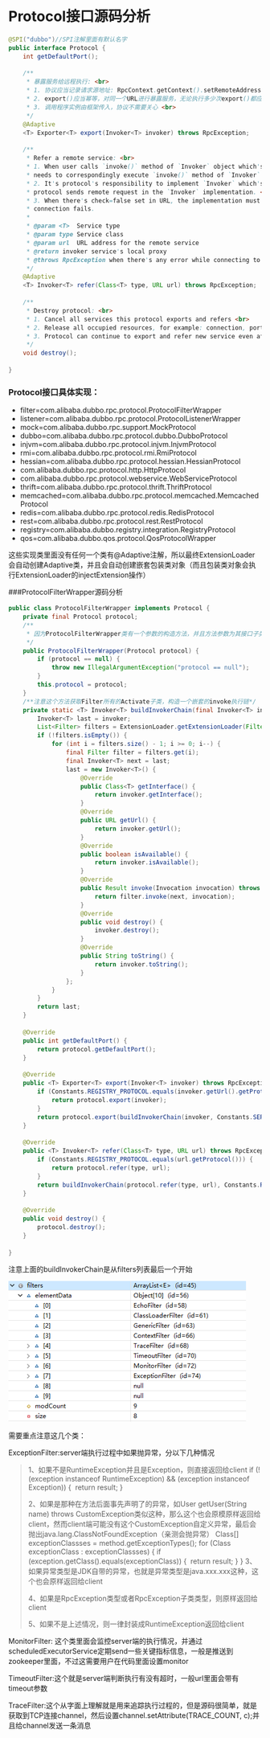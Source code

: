 # Protocol接口源码分析

```java
@SPI("dubbo")//SPI注解里面有默认名字
public interface Protocol {
    int getDefaultPort();

    /**
     * 暴露服务给远程执行: <br>
     * 1. 协议应当记录请求源地址: RpcContext.getContext().setRemoteAddress();
     * 2. export()应当幂等，对同一个URL进行暴露服务，无论执行多少次export()都应该是幂等的<br>
     * 3. 调用程序实例由框架传入，协议不需要关心 <br>
     */
    @Adaptive
    <T> Exporter<T> export(Invoker<T> invoker) throws RpcException;

    /**
     * Refer a remote service: <br>
     * 1. When user calls `invoke()` method of `Invoker` object which's returned from `refer()` call, the protocol
     * needs to correspondingly execute `invoke()` method of `Invoker` object <br>
     * 2. It's protocol's responsibility to implement `Invoker` which's returned from `refer()`. Generally speaking,
     * protocol sends remote request in the `Invoker` implementation. <br>
     * 3. When there's check=false set in URL, the implementation must not throw exception but try to recover when
     * connection fails.
     *
     * @param <T>  Service type
     * @param type Service class
     * @param url  URL address for the remote service
     * @return invoker service's local proxy
     * @throws RpcException when there's any error while connecting to the service provider
     */
    @Adaptive
    <T> Invoker<T> refer(Class<T> type, URL url) throws RpcException;

    /**
     * Destroy protocol: <br>
     * 1. Cancel all services this protocol exports and refers <br>
     * 2. Release all occupied resources, for example: connection, port, etc. <br>
     * 3. Protocol can continue to export and refer new service even after it's destroyed.
     */
    void destroy();

}
```

### Protocol接口具体实现：

- filter=com.alibaba.dubbo.rpc.protocol.ProtocolFilterWrapper
- listener=com.alibaba.dubbo.rpc.protocol.ProtocolListenerWrapper
- mock=com.alibaba.dubbo.rpc.support.MockProtocol
- dubbo=com.alibaba.dubbo.rpc.protocol.dubbo.DubboProtocol
- injvm=com.alibaba.dubbo.rpc.protocol.injvm.InjvmProtocol
- rmi=com.alibaba.dubbo.rpc.protocol.rmi.RmiProtocol
- hessian=com.alibaba.dubbo.rpc.protocol.hessian.HessianProtocol
- com.alibaba.dubbo.rpc.protocol.http.HttpProtocol
- com.alibaba.dubbo.rpc.protocol.webservice.WebServiceProtocol
- thrift=com.alibaba.dubbo.rpc.protocol.thrift.ThriftProtocol
- memcached=com.alibaba.dubbo.rpc.protocol.memcached.MemcachedProtocol
- redis=com.alibaba.dubbo.rpc.protocol.redis.RedisProtocol
- rest=com.alibaba.dubbo.rpc.protocol.rest.RestProtocol
- registry=com.alibaba.dubbo.registry.integration.RegistryProtocol
- qos=com.alibaba.dubbo.qos.protocol.QosProtocolWrapper

这些实现类里面没有任何一个类有@Adaptive注解，所以最终ExtensionLoader会自动创建Adaptive类，并且会自动创建嵌套包装类对象（而且包装类对象会执行ExtensionLoader的injectExtension操作）

###ProtocolFilterWrapper源码分析

```java
public class ProtocolFilterWrapper implements Protocol {
    private final Protocol protocol;
    /**
     * 因为ProtocolFilterWrapper类有一个参数的构造方法，并且方法参数为其接口子类对象，所以这个会被当成wrapper类
     */
    public ProtocolFilterWrapper(Protocol protocol) {
        if (protocol == null) {
            throw new IllegalArgumentException("protocol == null");
        }
        this.protocol = protocol;
    }
    /**注意这个方法获取Filter所有的Activate子类，构造一个嵌套的invoke执行链*/
    private static <T> Invoker<T> buildInvokerChain(final Invoker<T> invoker, String key, String group) {
        Invoker<T> last = invoker;
        List<Filter> filters = ExtensionLoader.getExtensionLoader(Filter.class).getActivateExtension(invoker.getUrl(), key, group);
        if (!filters.isEmpty()) {
            for (int i = filters.size() - 1; i >= 0; i--) {
                final Filter filter = filters.get(i);
                final Invoker<T> next = last;
                last = new Invoker<T>() {
                    @Override
                    public Class<T> getInterface() {
                        return invoker.getInterface();
                    }
                    @Override
                    public URL getUrl() {
                        return invoker.getUrl();
                    }
                    @Override
                    public boolean isAvailable() {
                        return invoker.isAvailable();
                    }
                    @Override
                    public Result invoke(Invocation invocation) throws RpcException {
                        return filter.invoke(next, invocation);
                    }
                    @Override
                    public void destroy() {
                        invoker.destroy();
                    }
                    @Override
                    public String toString() {
                        return invoker.toString();
                    }
                };
            }
        }
        return last;
    }

    @Override
    public int getDefaultPort() {
        return protocol.getDefaultPort();
    }

    @Override
    public <T> Exporter<T> export(Invoker<T> invoker) throws RpcException {
        if (Constants.REGISTRY_PROTOCOL.equals(invoker.getUrl().getProtocol())) {
            return protocol.export(invoker);
        }
        return protocol.export(buildInvokerChain(invoker, Constants.SERVICE_FILTER_KEY, Constants.PROVIDER));
    }

    @Override
    public <T> Invoker<T> refer(Class<T> type, URL url) throws RpcException {
        if (Constants.REGISTRY_PROTOCOL.equals(url.getProtocol())) {
            return protocol.refer(type, url);
        }
        return buildInvokerChain(protocol.refer(type, url), Constants.REFERENCE_FILTER_KEY, Constants.CONSUMER);
    }

    @Override
    public void destroy() {
        protocol.destroy();
    }

}
```

注意上面的buildInvokerChain是从filters列表最后一个开始

![avatar](images/filters.PNG)



需要重点注意这几个类：

ExceptionFilter:server端执行过程中如果抛异常，分以下几种情况

> 1、如果不是RuntimeException并且是Exception，则直接返回给client
>  if (!(exception instanceof RuntimeException) && (exception instanceof Exception)) {
> ​      return result;
> }
>
> 2、如果是那种在方法后面事先声明了的异常，如User getUser(String name) throws CustomException类似这种，那么这个也会原模原样返回给client，然而client端可能没有这个CustomException自定义异常，最后会抛出java.lang.ClassNotFoundException（亲测会抛异常）
> Class<?>[] exceptionClassses = method.getExceptionTypes();
> for (Class<?> exceptionClass : exceptionClassses) {
>   if (exception.getClass().equals(exceptionClass)) {
> ​     return result;
>   }
> }
> 3、如果异常类型是JDK自带的异常，也就是异常类型是java.xxx.xxx这种，这个也会原样返回给client
>
> 4、如果是RpcException类型或者RpcException子类类型，则原样返回给client
>
> 5、如果不是上述情况，则一律封装成RuntimeException返回给client



MonitorFilter: 这个类里面会监控server端的执行情况，并通过scheduledExecutorService定期send一些关键指标信息，一般是推送到zookeeper里面，不过这需要用户在代码里面设置monitor

TimeoutFilter:这个就是server端判断执行有没有超时，一般url里面会带有timeout参数

TraceFilter:这个从字面上理解就是用来追踪执行过程的，但是源码很简单，就是获取到TCP连接channel，然后设置channel.setAttribute(TRACE_COUNT, c);并且给channel发送一条消息